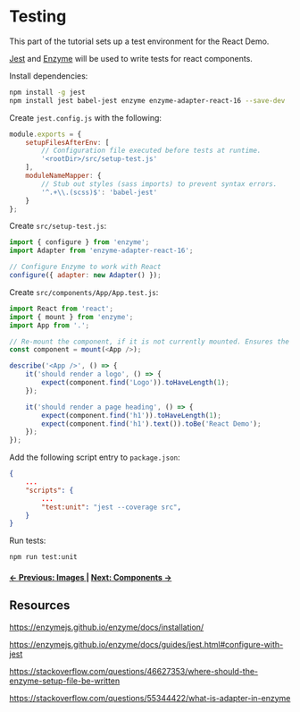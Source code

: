 # Testing

This part of the tutorial sets up a test environment for the React Demo.

[Jest](https://facebook.github.io/jest/docs/en/getting-started.html) and [Enzyme](https://enzymejs.github.io/enzyme/) will be used to write tests for react components.

Install dependencies:
```bash
npm install -g jest
npm install jest babel-jest enzyme enzyme-adapter-react-16 --save-dev
```

Create `jest.config.js` with the following:
```js
module.exports = {
    setupFilesAfterEnv: [
        // Configuration file executed before tests at runtime.
        '<rootDir>/src/setup-test.js'
    ],
    moduleNameMapper: {
        // Stub out styles (sass imports) to prevent syntax errors.
        '^.+\\.(scss)$': 'babel-jest'
    }
};
```

Create `src/setup-test.js`:
```js
import { configure } from 'enzyme';
import Adapter from 'enzyme-adapter-react-16';

// Configure Enzyme to work with React
configure({ adapter: new Adapter() });
```

Create `src/components/App/App.test.js`:
```js
import React from 'react';
import { mount } from 'enzyme';
import App from '.';

// Re-mount the component, if it is not currently mounted. Ensures the component renders it's content.
const component = mount(<App />);

describe('<App />', () => {
    it('should render a logo', () => {
        expect(component.find('Logo')).toHaveLength(1);
    });

    it('should render a page heading', () => {
        expect(component.find('h1')).toHaveLength(1);
        expect(component.find('h1').text()).toBe('React Demo');
    });
});
```

Add the following script entry to `package.json`:
```json
{
    ...
    "scripts": {
        ...
        "test:unit": "jest --coverage src",
    }
}
```

Run tests:
```bash
npm run test:unit
```


#### [&#8592; Previous: Images ](./3-images.md) | [Next: Components &#8594;](./5-components.md)


## Resources

https://enzymejs.github.io/enzyme/docs/installation/

https://enzymejs.github.io/enzyme/docs/guides/jest.html#configure-with-jest

https://stackoverflow.com/questions/46627353/where-should-the-enzyme-setup-file-be-written

https://stackoverflow.com/questions/55344422/what-is-adapter-in-enzyme

